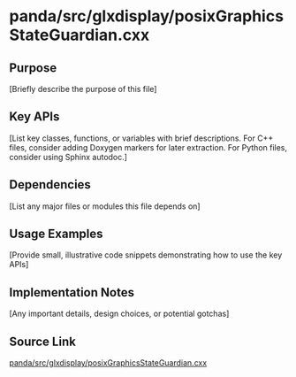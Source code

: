 # panda/src/glxdisplay/posixGraphicsStateGuardian.cxx

## Purpose
[Briefly describe the purpose of this file]

## Key APIs
[List key classes, functions, or variables with brief descriptions.
For C++ files, consider adding Doxygen markers for later extraction.
For Python files, consider using Sphinx autodoc.]

## Dependencies
[List any major files or modules this file depends on]

## Usage Examples
[Provide small, illustrative code snippets demonstrating how to use the key APIs]

## Implementation Notes
[Any important details, design choices, or potential gotchas]

## Source Link
[panda/src/glxdisplay/posixGraphicsStateGuardian.cxx](link_to_source_repository/panda/src/glxdisplay/posixGraphicsStateGuardian.cxx)
